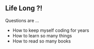 Life Long ?!
---------

Questions are ...
* How to keep myself coding for years
* How to learn so many things
* How to read so many books